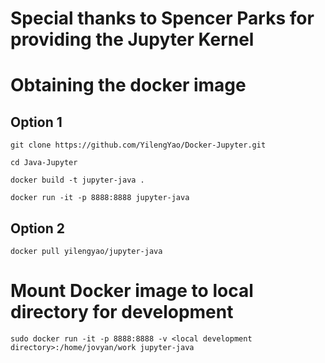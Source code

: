 # Special thanks to Spencer Parks for providing the Jupyter Kernel


# Obtaining the docker image

## Option 1

```git clone https://github.com/YilengYao/Docker-Jupyter.git```

```cd Java-Jupyter```

```docker build -t jupyter-java .```

```docker run -it -p 8888:8888 jupyter-java```

## Option 2

```docker pull yilengyao/jupyter-java```

# Mount Docker image to local directory for development

```sudo docker run -it -p 8888:8888 -v <local development directory>:/home/jovyan/work jupyter-java```
